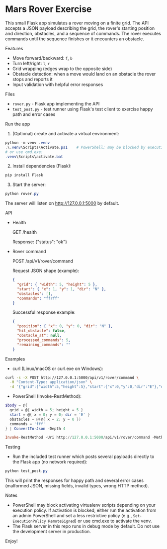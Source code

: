 # Mars Rover Exercise

This small Flask app simulates a rover moving on a finite grid. The API accepts a JSON payload describing the grid, the rover's starting position and direction, obstacles, and a sequence of commands. The rover executes commands until the sequence finishes or it encounters an obstacle.

Features
- Move forward/backward: `f`, `b`
- Turn left/right: `l`, `r`
- Grid wrapping (edges wrap to the opposite side)
- Obstacle detection: when a move would land on an obstacle the rover stops and reports it
- Input validation with helpful error responses

Files
- `rover.py` - Flask app implementing the API
- `test_post.py` - test runner using Flask's test client to exercise happy path and error cases

Run the app
1. (Optional) create and activate a virtual environment:

```powershell
python -m venv .venv
.\.venv\Scripts\Activate.ps1    # PowerShell; may be blocked by execution policy
# or use cmd.exe:
.venv\Scripts\activate.bat
```

2. Install dependencies (Flask):

```powershell
pip install Flask
```

3. Start the server:

```powershell
python rover.py
```

The server will listen on http://127.0.0.1:5000 by default.

API
- Health

  GET /health

  Response: {"status": "ok"}

- Rover command

  POST /api/v1/rover/command

  Request JSON shape (example):

  ```json
  {
    "grid": { "width": 5, "height": 5 },
    "start": { "x": 1, "y": 1, "dir": "N" },
    "obstacles": [],
    "commands": "ffrff"
  }
  ```

  Successful response example:

  ```json
  {
    "position": { "x": 0, "y": 0, "dir": "N" },
    "hit_obstacle": false,
    "obstacle_at": null,
    "processed_commands": 5,
    "remaining_commands": ""
  }
  ```

Examples
- curl (Linux/macOS or curl.exe on Windows):

```bash
curl -s -X POST http://127.0.0.1:5000/api/v1/rover/command \
  -H "Content-Type: application/json" \
  -d '{"grid":{"width":5,"height":5},"start":{"x":0,"y":0,"dir":"E"},"obstacles":[{"x":2,"y":0}],"commands":"fff"}'
```

- PowerShell (Invoke-RestMethod):

```powershell
$body = @{
  grid = @{ width = 5; height = 5 }
  start = @{ x = 0; y = 0; dir = 'E' }
  obstacles = @(@{ x = 2; y = 0 })
  commands = 'fff'
} | ConvertTo-Json -Depth 4

Invoke-RestMethod -Uri http://127.0.0.1:5000/api/v1/rover/command -Method Post -Body $body -ContentType 'application/json'
```

Testing
- Run the included test runner which posts several payloads directly to the Flask app (no network required):

```powershell
python test_post.py
```

This will print the responses for happy path and several error cases (malformed JSON, missing fields, invalid types, wrong HTTP method).

Notes
- PowerShell may block activating virtualenv scripts depending on your execution policy. If activation is blocked, either run the activation from an admin PowerShell and set a less restrictive policy (e.g., `Set-ExecutionPolicy RemoteSigned`) or use cmd.exe to activate the venv.
- The Flask server in this repo runs in debug mode by default. Do not use the development server in production.


Enjoy! 

